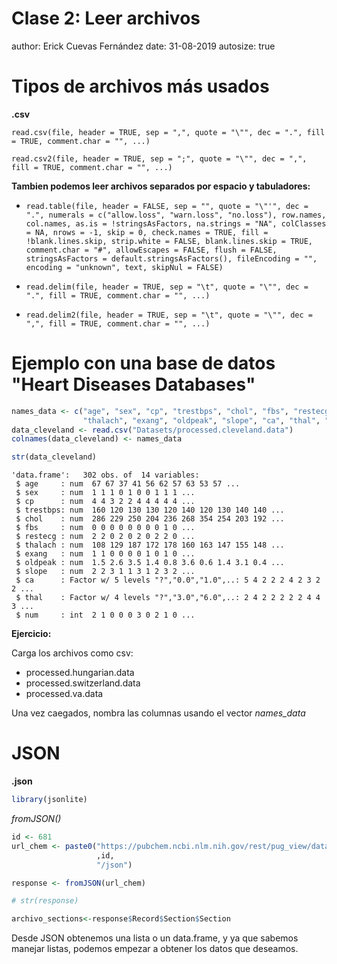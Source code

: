 Clase 2: Leer archivos
========================================================
author: Erick Cuevas Fernández 
date: 31-08-2019
autosize: true

Tipos de archivos más usados
========================================================

**.csv**

`read.csv(file, header = TRUE, sep = ",", quote = "\"", dec = ".", fill = TRUE, comment.char = "", ...)`

`read.csv2(file, header = TRUE, sep = ";", quote = "\"", dec = ",", fill = TRUE, comment.char = "", ...)`

**Tambien podemos leer archivos separados por espacio y tabuladores:**

- `read.table(file, header = FALSE, sep = "", quote = "\"'", dec = ".", numerals = c("allow.loss", "warn.loss", "no.loss"), row.names, col.names, as.is = !stringsAsFactors, na.strings = "NA", colClasses = NA, nrows = -1, skip = 0, check.names = TRUE, fill = !blank.lines.skip, strip.white = FALSE, blank.lines.skip = TRUE, comment.char = "#", allowEscapes = FALSE, flush = FALSE, stringsAsFactors = default.stringsAsFactors(), fileEncoding = "", encoding = "unknown", text, skipNul = FALSE)`

- `read.delim(file, header = TRUE, sep = "\t", quote = "\"", dec = ".", fill = TRUE, comment.char = "", ...)`

- `read.delim2(file, header = TRUE, sep = "\t", quote = "\"", dec = ",", fill = TRUE, comment.char = "", ...)`



Ejemplo con una base de datos "Heart Diseases Databases"
========================================================

```r
names_data <- c("age", "sex", "cp", "trestbps", "chol", "fbs", "restecg",
                "thalach", "exang", "oldpeak", "slope", "ca", "thal", "num")
data_cleveland <- read.csv("Datasets/processed.cleveland.data")
colnames(data_cleveland) <- names_data

str(data_cleveland)
```

```
'data.frame':	302 obs. of  14 variables:
 $ age     : num  67 67 37 41 56 62 57 63 53 57 ...
 $ sex     : num  1 1 1 0 1 0 0 1 1 1 ...
 $ cp      : num  4 4 3 2 2 4 4 4 4 4 ...
 $ trestbps: num  160 120 130 130 120 140 120 130 140 140 ...
 $ chol    : num  286 229 250 204 236 268 354 254 203 192 ...
 $ fbs     : num  0 0 0 0 0 0 0 0 1 0 ...
 $ restecg : num  2 2 0 2 0 2 0 2 2 0 ...
 $ thalach : num  108 129 187 172 178 160 163 147 155 148 ...
 $ exang   : num  1 1 0 0 0 0 1 0 1 0 ...
 $ oldpeak : num  1.5 2.6 3.5 1.4 0.8 3.6 0.6 1.4 3.1 0.4 ...
 $ slope   : num  2 2 3 1 1 3 1 2 3 2 ...
 $ ca      : Factor w/ 5 levels "?","0.0","1.0",..: 5 4 2 2 2 4 2 3 2 2 ...
 $ thal    : Factor w/ 4 levels "?","3.0","6.0",..: 2 4 2 2 2 2 2 4 4 3 ...
 $ num     : int  2 1 0 0 0 3 0 2 1 0 ...
```


**Ejercicio:**

Carga los archivos como csv:

- processed.hungarian.data
- processed.switzerland.data
- processed.va.data

Una vez caegados, nombra las columnas usando el vector *names_data*

JSON
========================================================
**.json**


```r
library(jsonlite)
```

*fromJSON()*


```r
id <- 681  
url_chem <- paste0("https://pubchem.ncbi.nlm.nih.gov/rest/pug_view/data/compound/"
                   ,id,
                   "/json")

response <- fromJSON(url_chem)

# str(response)

archivo_sections<-response$Record$Section$Section
```

Desde JSON obtenemos una lista o un data.frame, y ya que sabemos manejar listas, podemos empezar a obtener los datos que deseamos.
